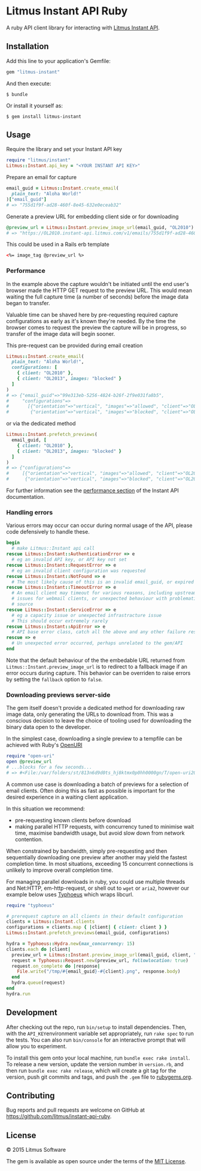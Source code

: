 # Litmus Instant API Ruby

A ruby API client library for interacting with [Litmus Instant API](https://litmus.com/partners/api/documentation/instant/01-getting-started/).

## Installation

Add this line to your application's Gemfile:

```ruby
gem "litmus-instant"
```

And then execute:

    $ bundle

Or install it yourself as:

    $ gem install litmus-instant

## Usage

Require the library and set your Instant API key

```ruby
require "litmus/instant"
Litmus::Instant.api_key = "<YOUR INSTANT API KEY>"
```

Prepare an email for capture

```ruby
email_guid = Litmus::Instant.create_email(
  plain_text: "Aloha World!"
)["email_guid"]
# => "755d1f9f-ad28-460f-8e45-632e0eceab32"
```

Generate a preview URL for embedding client side or for downloading

```ruby
@preview_url = Litmus::Instant.preview_image_url(email_guid, "OL2010")
# => "https://OL2010.instant-api.litmus.com/v1/emails/755d1f9f-ad28-460f-8e45-632e0eceab32/previews/OL2010/full"
```

This could be used in a Rails erb template

```html
<%= image_tag @preview_url %>
```

### Performance

In the example above the capture wouldn't be initiated until the end user's browser made the HTTP GET request to the preview URL. This would mean waiting the full capture time (a number of seconds) before the image data began to transfer.

Valuable time can be shaved here by pre-requesting required capture configurations as early as it's known they're needed. By the time the browser comes to request the preview the capture will be in progress, so transfer of the image data will begin sooner.

This pre-request can be provided during email creation

```ruby
Litmus::Instant.create_email(
  plain_text: "Aloha World!",
  configurations: [
    { client: "OL2010" },
    { client: "OL2013", images: "blocked" }
  ]
)
# => {"email_guid"=>"99e313eb-5256-4824-b26f-2f9e031fa8b5",
#     "configurations"=>
#       [{"orientation"=>"vertical", "images"=>"allowed", "client"=>"OL2010"},
#        {"orientation"=>"vertical", "images"=>"blocked", "client"=>"OL2013"}]}
```

or via the dedicated method

```ruby
Litmus::Instant.prefetch_previews(
  email_guid, [
    { client: "OL2010" },
    { client: "OL2013", images: "blocked" }
  ]
)
# => {"configurations"=>
#     [{"orientation"=>"vertical", "images"=>"allowed", "client"=>"OL2010"},
#      {"orientation"=>"vertical", "images"=>"blocked", "client"=>"OL2013"}]}
```

For further information see the [performance section](https://litmus.com/partners/api/documentation/instant/04-performance/) of the Instant API documentation.

### Handling errors

Various errors may occur can occur during normal usage of the API, please code defensively to handle these.

```ruby
begin
  # make Litmus::Instant api call
rescue Litmus::Instant::AuthenticationError => e
  # eg an invalid API key, or API key not set
rescue Litmus::Instant::RequestError => e
  # eg an invalid client configuration was requested
rescue Litmus::Instant::NotFound => e
  # The most likely cause of this is an invalid email_guid, or expired email
rescue Litmus::Instant::TimeoutError => e
  # An email client may timeout for various reasons, including upstream service
  # issues for webmail clients, or unexpected behaviour with problematic email
  # source
rescue Litmus::Instant::ServiceError => e
  # eg a capacity issue or unexpected infrastracture issue
  # This should occur extremely rarely
rescue Litmus::Instant::ApiError => e
  # API base error class, catch all the above and any other failure responses
rescue => e
  # Un unexpected error occurred, perhaps unrelated to the gem/API
end
```

Note that the default behaviour of the the embedable URL returned from `Litmus::Instant.preview_image_url` is to redirect to a fallback image if an error occurs during capture. This behavior can be overriden to raise errors by setting the `fallback` option to `false`.

### Downloading previews server-side

The gem itself doesn't provide a dedicated method for downloading raw image data, only generating the URLs to download from. This was a conscious decision to leave the choice of tooling used for downloading the binary data open to the developer.

In the simplest case, downloading a single preview to a tempfile can be achieved with Ruby's [OpenURI](http://ruby-doc.org/stdlib-2.1.0/libdoc/open-uri/rdoc/OpenURI.html)

```ruby
require "open-uri"
open @preview_url
# ...blocks for a few seconds...
# => #<File:/var/folders/st/813n6d9d0ts_hj8ktmx0p0hh0000gn/T/open-uri20151007-51192-k3a53m>
```

A common use case is downloading a batch of previews for a selection of email clients. Often doing this as fast as possible is important for the desired experience in a waiting client application.

In this situation we recommend:

 - pre-requesting known clients before download
 - making parallel HTTP requests, with concurrency tuned to minimise wait time, maximise bandwidth usage, but avoid slow down from network contention.

When constrained by bandwidth, simply pre-requesting and then sequentially downloading one preview after another may yield the fastest completion time. In most situations, exceeding 15 concurrent connections is unlikely to improve overall completion time.

For managing parallel downloads in ruby, you could use multiple threads and Net:HTTP, em-http-request, or shell out to `wget` or `aria2`, however our example below uses [Typhoeus](https://github.com/typhoeus/typhoeus) which wraps libcurl.

```ruby
require "typhoeus"

# prerequest capture on all clients in their default configuration
clients = Litmus::Instant.clients
configurations = clients.map { |client| { client: client } }
Litmus::Instant.prefetch_previews(email_guid, configurations)

hydra = Typhoeus::Hydra.new(max_concurrency: 15)
clients.each do |client|
  preview_url = Litmus::Instant.preview_image_url(email_guid, client, "thumb")
  request = Typhoeus::Request.new(preview_url, followlocation: true)
  request.on_complete do |response|
    File.write("/tmp/#{email_guid}-#{client}.png", response.body)
  end
  hydra.queue(request)
end
hydra.run

```

## Development

After checking out the repo, run `bin/setup` to install dependencies. Then, with the `API_KEY`environment variable set appropriately, run `rake spec` to run the tests. You can also run `bin/console` for an interactive prompt that will allow you to experiment.

To install this gem onto your local machine, run `bundle exec rake install`. To release a new version, update the version number in `version.rb`, and then run `bundle exec rake release`, which will create a git tag for the version, push git commits and tags, and push the `.gem` file to [rubygems.org](https://rubygems.org).

## Contributing

Bug reports and pull requests are welcome on GitHub at https://github.com/litmus/instant-api-ruby.


## License

© 2015 Litmus Software

The gem is available as open source under the terms of the [MIT License](http://opensource.org/licenses/MIT).

